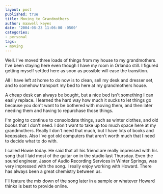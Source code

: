```yaml
---
layout: post
published: true
title: Moving to Grandmothers
author: maxwell keyes
date: '2004-08-23 11:06:00 -0500'
categories:
- personal
tags:
- moving
---
```


Well. I've moved three loads of things from my house to my grandmothers. I've been staying here even though I have my
room in Orlando still. I figured getting myself settled here as soon as possible will ease the transition.

All I have left at home to do now is to clean, sell my desk and dresser set, and to somehow transport my bed to here at
my grandmothers house.

A cheap desk can always be bought, but a nice bed isn't something I can easily replace. I learned the hard way how much
it sucks to let things go because you don't want to be bothered with moving them, and then later needing them and having
to repurchase those things.

I'm going to continue to consolodate things, such as winter clothes, and old books that I don't need. I don't want to
take up too much space here at my grandmothers. Really I don't need that much, but I have lots of books and keepsakes.
Also I've got old computers that aren't worth much that I need to decide what to do with.

I called Howie today. He said that all his friend are really impressed with his song that I laid most of the guitar on
in the studio last Thursday. Even the sound engineer, Jason of Audio Recording Services in Winter Springs, was very
impressed with the song. I really enjoy working with Howard. There has always been a great chemistry between us.

I'll feature the mix down of the song later in a sample or whatever Howard thinks is best to provide online.
